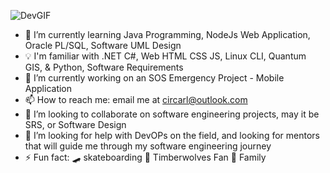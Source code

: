 ![DevGIF](https://user-images.githubusercontent.com/94388078/228046112-51c0c602-ec8b-4797-bf25-48cb9a753e5f.gif)


- 🌱 I’m currently learning Java Programming, NodeJs Web Application, Oracle PL/SQL, Software UML Design
- 💡 I'm familiar with .NET C#, Web HTML CSS JS, Linux CLI, Quantum GIS, & Python, Software Requirements
- 🔭 I’m currently working on an SOS Emergency Project - Mobile Application
- 📫 How to reach me: email me at circarl@outlook.com
- 👯 I’m looking to collaborate on software engineering projects, may it be SRS, or Software Design
- 🤔 I’m looking for help with DevOPs on the field, and looking for mentors that will guide me through my software engineering journey
- ⚡ Fun fact: 🛹 skateboarding 🏀 Timberwolves Fan 💖 Family





<!--
**Circarl/Circarl** is a ✨ _special_ ✨ repository because its `README.md` (this file) appears on your GitHub profile.

Here are some ideas to get you started:

- 🔭 I’m currently working on ...
- 🌱 I’m currently learning ...
- 👯 I’m looking to collaborate on ...
- 🤔 I’m looking for help with ...
- 💬 Ask me about ...
- 📫 How to reach me: ...
- 😄 Pronouns: ...
- ⚡ Fun fact: ...
-->
